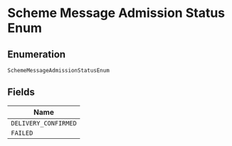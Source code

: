 
# Scheme Message Admission Status Enum

## Enumeration

`SchemeMessageAdmissionStatusEnum`

## Fields

| Name |
|  --- |
| `DELIVERY_CONFIRMED` |
| `FAILED` |


